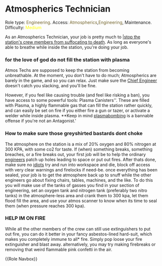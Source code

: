 # Atmospherics Technician
Role type: <font color= "#74652c">Engineering</font>. Access: <font color="#74652c">Atmospherics</font>,<font color="#74652c">Engineering</font>, Maintenance. Difficulty: <font color="Yellow">Medium</font>

As an Atmospherics Technician, your job is pretty much to [|stop the station's crew members from suffocating to death](So-close-to-impossible-that-it-might-as-well-not-even-exist.md). As long as everyone's able to breathe while inside the station, you're doing your job.



### for the love of god do not fill the station with plasma

Atmos Techs are supposed to keep the station from becoming unbreathable. At the moment, you don't have to do much; Atmospherics are barely in the game, and so you can relax. Just make sure the [Chief Engineer](Chief-Engineer.md) doesn't catch you slacking, and you'll be fine.

However, if you feel like causing trouble (and feel like risking a ban), you have access to some powerful tools: Plasma Canisters''. These are filled with Plasma, a highly flammable gas that can fill the station rather quickly, and can easily be set on fire if you either fire a gun or tazer, or activate a welder while inside plasma. **Keep in mind [plasmabombing](Rp-words-and-abbreviations.md) is a bannable offense if you're not an Antagonist.'



### How to make sure those greyshirted bastards dont choke

The atmosphere on the station is a mix of 20% oxygen and 80% nitrogen at 300 KPA, with some co2 for taste. If (when) something breaks, something breaches, or a fire breaks out, your first job will be to help the ordinary [engineers](Engineer.md) patch up holes leading to space or put out fires. After thats done, make sure no [idiots](Assistant.md) try and run into workspace and die, block off access with very clear warnings and firelocks if need-be. once everything has been sealed, your job is to get the atmosphere back up to snuff while the other engineers go about fixing chairs, tables, machines, and the like. To do this you will make use of the tanks of gasses you find in your section of engineering, set an oxygen tank and nitrogen tank (preferably two nitro tanks) in the atmosphere-less area and crank them to 300 kpa, let them flood fill the area, and use your atmos scanner to know when its time to seal them (when pressure reaches 300 kpa).



### HELP IM ON FIRE

While all the other members of the crew can still use extinguishers to put out fire, you can do it better in your fancy asbestos-lined hard-suit, which makes you completely immune to all* fire. Simply pop loose your fire extinguisher and blast away. alternatively, you may try making firebreaks or removing that weird flammable pink confetti in the air.

{{Role Navbox}}
